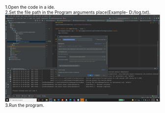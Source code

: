 1.Open the code in a ide. <br>
2.Set the file path in the Program arguments place(Example- D:/log.txt). <br>
<img src="https://github.com/saumyadippackray/logfile-identifire/blob/master/src/main/resources/Screenshot%20(49).png"/>
3.Run the program. <br>
